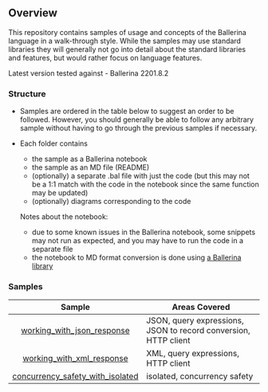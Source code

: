 ## Overview

This repository contains samples of usage and concepts of the Ballerina language in a walk-through style. While the samples may use standard libraries they will generally not go into detail about the standard libraries and features, but would rather focus on language features.

Latest version tested against - Ballerina 2201.8.2

### Structure

- Samples are ordered in the table below to suggest an order to be followed. However, you should generally be able to follow any arbitrary sample without having to go through the previous samples if necessary. 
- Each folder contains 
    - the sample as a Ballerina notebook 
    - the sample as an MD file (README)
    - (optionally) a separate .bal file with just the code (but this may not be a 1:1 match with the code in the notebook since the same function may be updated)
    - (optionally) diagrams corresponding to the code

    Notes about the notebook:
    - due to some known issues in the Ballerina notebook, some snippets may not run as expected, and you may have to run the code in a separate file
    - the notebook to MD format conversion is done using [a Ballerina library](https://github.com/MaryamZi/balnb_to_md)

### Samples

| Sample | Areas Covered |
| :--: | ------------- |
|   [working_with_json_response](working_with_json_response)  | JSON, query expressions, JSON to record conversion, HTTP client |
|   [working_with_xml_response](working_with_xml_response)  | XML, query expressions, HTTP client |
|   [concurrency_safety_with_isolated](concurrency_safety_with_isolated)  | isolated, concurrency safety |
